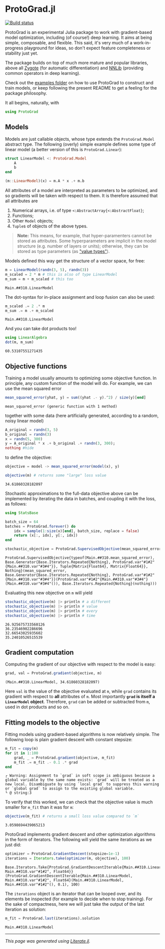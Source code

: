 # ProtoGrad.jl

[![Build status](https://github.com/lostella/ProtoGrad.jl/workflows/Test/badge.svg)](https://github.com/lostella/ProtoGrad.jl/actions?query=workflow%3ATest)

ProtoGrad is an experimental Julia package to work with gradient-based model optimization, including (of course!) deep learning.
It aims at being simple, composable, and flexible.
This said, it's very much of a work-in-progress playground for ideas, so don't expect feature completeness or stability just yet.

The package builds on top of much more mature and popular libraries, above all [Zygote](https://github.com/FluxML/Zygote.jl) (for automatic differentiation) and [NNLib](https://github.com/FluxML/NNlib.jl) (providing common operators in deep learning).

Check out the [examples folder](./examples/) on how to use ProtoGrad to construct and train models, or keep following the present README to get a feeling for the package philosophy.

It all begins, naturally, with

````julia
using ProtoGrad
````

## Models

Models are just callable objects, whose type extends the `ProtoGrad.Model` abstract type.
The following (overly) simple example defines some type of linear model (a better version of this is `ProtoGrad.Linear`):

````julia
struct LinearModel <: ProtoGrad.Model
    A
    b
end

(m::LinearModel)(x) = m.A * x .+ m.b
````

All attributes of a model are interpreted as parameters to be optimized, and so gradients will be taken with respect to them. It is therefore assumed that all attributes are
1. Numerical arrays, i.e. of type `<:AbstractArray{<:AbstractFloat}`;
2. Functions;
3. Other `Model` objects;
4. `Tuple`s of objects of the above types.

> **Note:** This means, for example, that hyper-paramenters cannot be stored as attributes.
> Some hyperparameters are implicit in the model structure (e.g. number of layers or units);
> otherwise, they can be stored as type parameters (as ["value types"](https://docs.julialang.org/en/v1/manual/types/#%22Value-types%22)).

Models defined this way get the structure of a vector space, for free:

````julia
m = LinearModel(randn(3, 5), randn(3))
m_scaled = 2 * m # this is also of type LinearModel
m_sum = m + m_scaled # this too
````

````
Main.##310.LinearModel
````

The dot-syntax for in-place assignment and loop fusion can also be used:

````julia
m_scaled .= 2 .* m
m_sum .= m .+ m_scaled
````

````
Main.##310.LinearModel
````

And you can take dot products too!

````julia
using LinearAlgebra
dot(m, m_sum)
````

````
60.53107551271435
````

## Objective functions

Training a model usually amounts to optimizing some objective function.
In principle, any custom function of the model will do.
For example, we can use the mean squared error

````julia
mean_squared_error(yhat, y) = sum((yhat .- y).^2) / size(y)[end]
````

````
mean_squared_error (generic function with 1 method)
````

together with some data (here artificially generated, according to a random, noisy linear model)

````julia
A_original = randn(3, 5)
b_original = randn(3)
x = randn(5, 300)
y = A_original * x .+ b_original .+ randn(3, 300);
nothing #hide
````

to define the objective:

````julia
objective = model -> mean_squared_error(model(x), y)

objective(m) # returns some "large" loss value
````

````
34.61860328182097
````

Stochastic approximations to the full-data objective above can be implemented by iterating the data in batches, and coupling it with the loss, as follows:

````julia
using StatsBase

batch_size = 64
batches = ProtoGrad.forever() do
    idx = sample(1:size(x)[end], batch_size, replace = false)
    return (x[:, idx], y[:, idx])
end

stochastic_objective = ProtoGrad.SupervisedObjective(mean_squared_error, batches)
````

````
ProtoGrad.SupervisedObjective{typeof(Main.##310.mean_squared_error), Base.Generator{Base.Iterators.Repeated{Nothing}, ProtoGrad.var"#1#2"{Main.##310.var"#3#4"}}, Tuple{Matrix{Float64}, Matrix{Float64}}, Nothing}(mean_squared_error, Base.Generator{Base.Iterators.Repeated{Nothing}, ProtoGrad.var"#1#2"{Main.##310.var"#3#4"}}(ProtoGrad.var"#1#2"{Main.##310.var"#3#4"}(Main.##310.var"#3#4"()), Base.Iterators.Repeated{Nothing}(nothing)))
````

Evaluating this new objective on `m` will yield

````julia
stochastic_objective(m) |> println # a different
stochastic_objective(m) |> println # value
stochastic_objective(m) |> println # every
stochastic_objective(m) |> println # time
````

````
26.925675733560126
36.23546902286696
32.66543025935602
35.24010526515539

````

## Gradient computation

Computing the gradient of our objective with respect to the model is easy:

````julia
grad, val = ProtoGrad.gradient(objective, m)
````

````
(Main.##310.LinearModel, 34.61860328182097)
````

Here `val` is the value of the objective evaluated at `m`, while `grad` contains its gradient with respect to **all** attributes of `m`. Most importantly **`grad` is itself a `LinearModel` object**. Therefore, `grad` can be added or subtracted from `m`, used in dot products and so on.

## Fitting models to the objective

Fitting models using gradient-based algorithms is now relatively simple.
The following loop is plain gradient descent with constant stepsize:

````julia
m_fit = copy(m)
for it in 1:100
    grad, _ = ProtoGrad.gradient(objective, m_fit)
    m_fit .= m_fit .- 0.1 .* grad
end
````

````
┌ Warning: Assignment to `grad` in soft scope is ambiguous because a global variable by the same name exists: `grad` will be treated as a new local. Disambiguate by using `local grad` to suppress this warning or `global grad` to assign to the existing global variable.
└ @ string:3

````

To verify that this worked, we can check that the objective value is much smaller for `m_fit` than it was for `m`:

````julia
objective(m_fit) # returns a small loss value compared to `m`
````

````
3.0598694439065213
````

ProtoGrad implements gradient descent and other optimization algorithms in the form of iterators. The following will yield the same iterations as we just did:

````julia
optimizer = ProtoGrad.GradientDescent(stepsize=1e-1)
iterations = Iterators.take(optimizer(m, objective), 100)
````

````
Base.Iterators.Take{ProtoGrad.GradientDescentIterable{Main.##310.LinearModel, Main.##310.var"#1#2", Float64}}(ProtoGrad.GradientDescentIterable{Main.##310.LinearModel, Main.##310.var"#1#2", Float64}(Main.##310.LinearModel, Main.##310.var"#1#2"(), 0.1), 100)
````

The `iterations` object is an iterator that can be looped over, and its elements be inspected (for example to decide when to stop training). For the sake of compactness, here we will just take the output of the last iteration as solution:

````julia
m_fit = ProtoGrad.last(iterations).solution
````

````
Main.##310.LinearModel
````

---

*This page was generated using [Literate.jl](https://github.com/fredrikekre/Literate.jl).*

